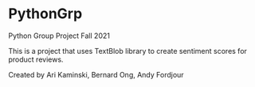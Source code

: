 # PythonGrp
Python Group Project Fall 2021

This is a project that uses TextBlob library to create sentiment scores for product reviews.

Created by Ari Kaminski, Bernard Ong, Andy Fordjour